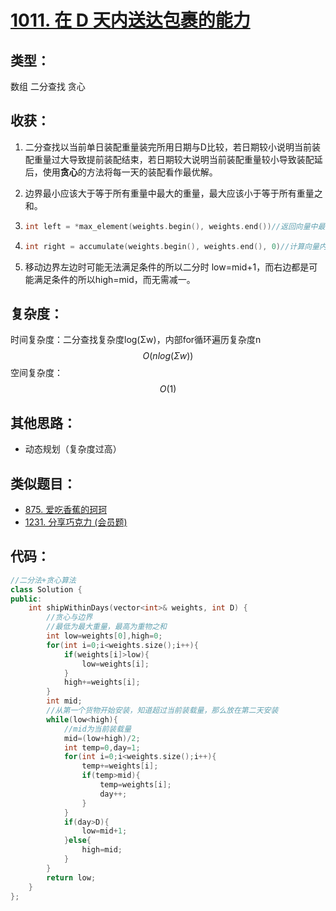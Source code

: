 # [1011. 在 D 天内送达包裹的能力](https://leetcode-cn.com/problems/capacity-to-ship-packages-within-d-days/)

## 类型：

数组	二分查找	 贪心

## 收获：

1. 二分查找以当前单日装配重量装完所用日期与D比较，若日期较小说明当前装配重量过大导致提前装配结束，若日期较大说明当前装配重量较小导致装配延后，使用**贪心**的方法将每一天的装配看作最优解。

2. 边界最小应该大于等于所有重量中最大的重量，最大应该小于等于所有重量之和。

3. ```c++
   int left = *max_element(weights.begin(), weights.end())//返回向量中最大值
   ```

4. ```c++
   int right = accumulate(weights.begin(), weights.end(), 0)//计算向量内元素总和
   ```

5. 移动边界左边时可能无法满足条件的所以二分时 low=mid+1，而右边都是可能满足条件的所以high=mid，而无需减一。

## 复杂度：

时间复杂度：二分查找复杂度log(Σw)，内部for循环遍历复杂度n
$$
O(nlog(Σw))
$$
空间复杂度：
$$
O(1)
$$

## 其他思路：

- 动态规划（复杂度过高）

## 类似题目：

- [875. 爱吃香蕉的珂珂](https://leetcode-cn.com/problems/koko-eating-bananas/)
- [1231. 分享巧克力 (会员题)](https://leetcode-cn.com/problems/divide-chocolate/)

## 代码：

```c++
//二分法+贪心算法
class Solution {
public:
    int shipWithinDays(vector<int>& weights, int D) {
        //贪心与边界
        //最低为最大重量，最高为重物之和
        int low=weights[0],high=0;
        for(int i=0;i<weights.size();i++){
            if(weights[i]>low){
                low=weights[i];
            }
            high+=weights[i];
        }
        int mid;
        //从第一个货物开始安装，知道超过当前装载量，那么放在第二天安装
        while(low<high){
            //mid为当前装载量
            mid=(low+high)/2;
            int temp=0,day=1;
            for(int i=0;i<weights.size();i++){
                temp+=weights[i];
                if(temp>mid){
                    temp=weights[i];
                    day++;
                }
            }
            if(day>D){
                low=mid+1;
            }else{
                high=mid;
            }
        }
        return low;
    }   
};
```

